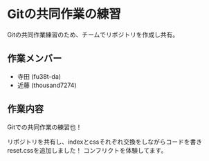 # Gitの共同作業の練習

Gitの共同作業練習のため、チームでリポジトリを作成し共有。

## 作業メンバー

* 寺田 (fu38t-da)
* 近藤 (thousand7274)

## 作業内容
Gitでの共同作業の練習也！

リポジトリを共有し、indexとcssそれぞれ交換をしながらコードを書き
reset.cssを追加しました！
コンフリクトを体験してます。